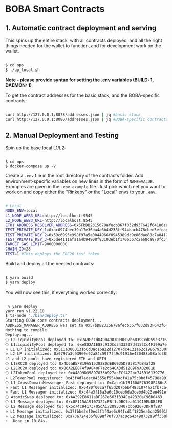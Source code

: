 # BOBA Smart Contracts


## 1. Automatic contract deployment and serving

This spins up the entire stack, with all contracts deployed, and all the right things needed for the wallet to function, and for development work on the wallet.

```bash

$ cd ops
$ ./up_local.sh

```

**Note - please provide syntax for setting the .env variables (BUILD: 1, DAEMON: 1)**

To get the contract addresses for the basic stack, and the BOBA-specific contracts:

```bash

curl http://127.0.0.1:8078/addresses.json | jq #basic stack
curl http://127.0.0.1:8080/addresses.json | jq #BOBA-specific contracts

```

## 2. Manual Deployment and Testing

Spin up the base local L1/L2:

```

$ cd ops
$ docker-compose up -V

```

Create a `.env` file in the root directory of the contracts folder. Add environment-specific variables on new lines in the form of `NAME=VALUE`. Examples are given in the `.env.example` file. Just pick which net you want to work on and copy either the "Rinkeby" _or_ the "Local" envs to your `.env`.

```bash

# Local
NODE_ENV=local
L1_NODE_WEB3_URL=http://localhost:9545
L2_NODE_WEB3_URL=http://localhost:8545
ETH1_ADDRESS_RESOLVER_ADDRESS=0x5FbDB2315678afecb367f032d93F642f64180aa3
TEST_PRIVATE_KEY_1=0xac0974bec39a17e36ba4a6b4d238ff944bacb478cbed5efcae784d7bf4f2ff80
TEST_PRIVATE_KEY_2=0x59c6995e998f97a5a0044966f0945389dc9e86dae88c7a8412f4603b6b78690d
TEST_PRIVATE_KEY_3=0x5de4111afa1a4b94908f83103eb1f1706367c2e68ca870fc3fb9a804cdab365a
TARGET_GAS_LIMIT=9000000000
CHAIN_ID=28
TEST=1 #This deploys the ERC20 test token

```

Build and deploy all the needed contracts:

```bash

$ yarn build
$ yarn deploy

```

You will now see this, if everything worked correctly:

```bash

 % yarn deploy
yarn run v1.22.10
$ ts-node "./bin/deploy.ts"
Starting BOBA core contracts deployment...
ADDRESS_MANAGER_ADDRESS was set to 0x5FbDB2315678afecb367f032d93F642f64180aa3
Nothing to compile
Deploying...
🌕 L2LiquidityPool deployed to: 0x7A9Ec1d04904907De0ED7b6839CcdD59c3716AC9
🌕 L1LiquidityPool deployed to: 0xe8D2A1E88c91DCd5433208d4152Cc4F399a7e91d
⭐️ L1 LP initialized: 0x511a3000131b6d3ac16a22d12707dc4121a62c198679300a081cfa9586b32d89
⭐️ L2 LP initialized: 0x0797a3c93960e62a84c59f7f49c91916e430488b08afd38519ef9ac057eabec6
L1 and L2 pools have registered ETH and OETH
🌕 L1ERC20 deployed to: 0x4b6aB5F819A515382B0dEB6935D793817bB4af28
🌕 L2ERC20 deployed to: 0x86A2EE8FAf9A840F7a2c64CA3d51209F9A02081D
🌕 L2TokenPool deployed to: 0xA4899D35897033b927acFCf422bc745916139776
⭐️ L2TokenPool registered: 0x43f4d7adec84555ef5548adf41a75c8bdf45798a993cf4d5e42e2b31ab140d01
🌕 L1_CrossDomainMessenger_Fast deployed to: 0xCace1b78160AE76398F486c8a18044da0d66d86D
⭐️ Fast L1 Messager initialized: 0x6480f00ca7f65d207bbbf4831074a71fb7ca4b6d999aeb78fbb5fb3841938362
⭐️ Fast L1 Messager initialized: 0xc44a3f18a3e6c10ceb6da3cebd4b23ee491ef6947ab3bf05574260e3c7f8c206
🌕 AtomicSwap deployed to: 0xAA292E8611aDF267e563f334Ee42320aC96D0463
🌕 L1 Message deployed to: 0xc0F115A19107322cFBf1cDBC7ea011C19EbDB4F8
🌕 L2 Message deployed to: 0x5c74c94173F05dA1720953407cbb920F3DF9f887
⭐️ L1 Message initialized: 0x37fbbe3ef0ed3f1f4ae6c94fcd1f1825ea6c425091b038c4d4541c8760ea2c53
⭐️ L2 Message initialized: 0xa736724e36f8098f70f737ac0c643490732a9ff350bd0fc9629a6face73178a8
✨  Done in 10.84s.

```
